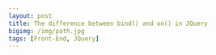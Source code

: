 ```yaml
---
layout: post
title: The difference between bind() and on() in JQuery
bigimg: /img/path.jpg
tags: [Front-End, JQuery]
---
```




